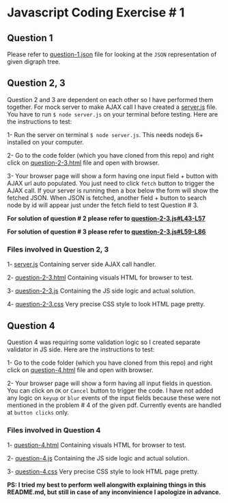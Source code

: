 # Javascript   Coding   Exercise # 1

## Question 1

Please refer to [question-1.json](https://github.com/furqanaziz/js-exercise-1/blob/master/question-1.json) file for looking at the `JSON` representation of given digraph tree.

## Question 2, 3

Question 2 and 3 are dependent on each other so I have performed them together. For mock server to make AJAX call I have created a [server.js](https://github.com/furqanaziz/js-exercise-1/blob/master/server.js) file. You have to run `$ node server.js` on your terminal before testing. Here are the instructions to test:

1- Run the server on terminal `$ node server.js`. This needs nodejs 6+ installed on your computer.

2- Go to the code folder (which you have cloned from this repo) and right click on [question-2-3.html](https://github.com/furqanaziz/js-exercise-1/blob/master/question-2-3.html) file and open with browser.

3- Your browser page will show a form having one input field + button with AJAX url auto populated. You just need to click `fetch` button to trigger the AJAX call. If your server is running then a box below the form will show the fetched JSON. When JSON is fetched, another field + button to search node by id will appear just under the fetch field to test Question # 3.

**For solution of question # 2 please refer to [question-2-3.js#L43-L57](https://github.com/furqanaziz/js-exercise-1/blob/b1bc9e3dff288e5f25a0971c2ec112fe85ec99ba/question-2-3.js#L43-L57)**

**For solution of question # 3 please refer to [question-2-3.js#L59-L86](https://github.com/furqanaziz/js-exercise-1/blob/b1bc9e3dff288e5f25a0971c2ec112fe85ec99ba/question-2-3.js#L59-L86)**

### Files involved in Question 2, 3

1- [server.js](https://github.com/furqanaziz/js-exercise-1/blob/master/server.js) Containing server side AJAX call handler.

2- [question-2-3.html](https://github.com/furqanaziz/js-exercise-1/blob/master/question-2-3.html) Containing visuals HTML for browser to test.

3- [question-2-3.js](https://github.com/furqanaziz/js-exercise-1/blob/master/question-2-3.js) Containing the JS side logic and actual solution.

4- [question-2-3.css](https://github.com/furqanaziz/js-exercise-1/blob/master/question-2-3.css) Very precise CSS style to look HTML page pretty.


## Question 4

Question 4 was requiring some validation logic so I created separate validator in JS side. Here are the instructions to test:

1- Go to the code folder (which you have cloned from this repo) and right click on [question-4.html](https://github.com/furqanaziz/js-exercise-1/blob/master/question-4.html) file and open with browser.

2- Your browser page will show a form having all input fields in question. You can click on `OK` or `Cancel` button to trigger the code. I have not added any logic on `keyup` or `blur` events of the input fields because these were not mentioned in the problem # 4 of the given pdf. Currently events are handled at `button clicks` only.

### Files involved in Question 4

1- [question-4.html](https://github.com/furqanaziz/js-exercise-1/blob/master/question-4.html) Containing visuals HTML for browser to test.

2- [question-4.js](https://github.com/furqanaziz/js-exercise-1/blob/master/question-4.js) Containing the JS side logic and actual solution.

3- [question-4.css](https://github.com/furqanaziz/js-exercise-1/blob/master/question-4.css) Very precise CSS style to look HTML page pretty.

**PS: I tried my best to perform well alongwith explaining things in this README.md, but still in case of any inconvinience I apologize in advance.**
